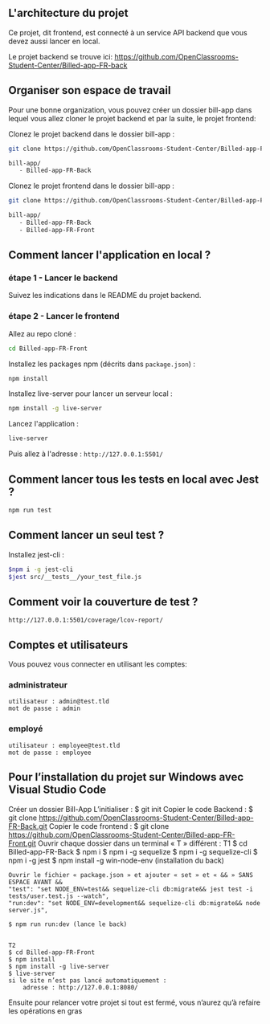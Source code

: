 
## L'architecture du projet

Ce projet, dit frontend, est connecté à un service API backend que vous devez aussi lancer en local.

Le projet backend se trouve ici: <https://github.com/OpenClassrooms-Student-Center/Billed-app-FR-back>

## Organiser son espace de travail

Pour une bonne organization, vous pouvez créer un dossier bill-app dans lequel vous allez cloner le projet backend et par la suite, le projet frontend:

Clonez le projet backend dans le dossier bill-app :

```bash
git clone https://github.com/OpenClassrooms-Student-Center/Billed-app-FR-Back.git
```

```bash
bill-app/
   - Billed-app-FR-Back
```

Clonez le projet frontend dans le dossier bill-app :

```bash
git clone https://github.com/OpenClassrooms-Student-Center/Billed-app-FR-Front.git
```

```bash
bill-app/
   - Billed-app-FR-Back
   - Billed-app-FR-Front
```

## Comment lancer l'application en local ?

### étape 1 - Lancer le backend

Suivez les indications dans le README du projet backend.

### étape 2 - Lancer le frontend

Allez au repo cloné :

```bash
cd Billed-app-FR-Front
```

Installez les packages npm (décrits dans `package.json`) :

```bash
npm install
```

Installez live-server pour lancer un serveur local :

```bash
npm install -g live-server
```

Lancez l'application :

```bash
live-server
```

Puis allez à l'adresse : `http://127.0.0.1:5501/`

## Comment lancer tous les tests en local avec Jest ?

```bash
npm run test
```

## Comment lancer un seul test ?

Installez jest-cli :

```bash
$npm i -g jest-cli
$jest src/__tests__/your_test_file.js
```

## Comment voir la couverture de test ?

`http://127.0.0.1:5501/coverage/lcov-report/`

## Comptes et utilisateurs

Vous pouvez vous connecter en utilisant les comptes:

### administrateur

```
utilisateur : admin@test.tld 
mot de passe : admin
```

### employé

```
utilisateur : employee@test.tld
mot de passe : employee
```

## Pour l’installation du projet sur Windows avec Visual Studio Code

Créer un dossier Bill-App
L’initialiser :
    $ git init
Copier le code Backend :
    $ git clone <https://github.com/OpenClassrooms-Student-Center/Billed-app-FR-Back.git>
Copier le code frontend :
    $ git clone <https://github.com/OpenClassrooms-Student-Center/Billed-app-FR-Front.git>
Ouvrir chaque dossier dans un terminal « T » différent :
    T1
    $ cd Billed-app-FR-Back
    $ npm i
    $ npm i -g sequelize
    $ npm i -g sequelize-cli
    $ npm i -g jest
    $ npm install -g win-node-env (installation du back)

    Ouvrir le fichier « package.json » et ajouter « set » et « && » SANS ESPACE AVANT &&
    "test": "set NODE_ENV=test&& sequelize-cli db:migrate&& jest test -i tests/user.test.js --watch",
    "run:dev": "set NODE_ENV=development&& sequelize-cli db:migrate&& node server.js",

    $ npm run run:dev (lance le back)


    T2
    $ cd Billed-app-FR-Front
    $ npm install
    $ npm install -g live-server
    $ live-server
    si le site n’est pas lancé automatiquement :
        adresse : http://127.0.0.1:8080/

Ensuite pour relancer votre projet si tout est fermé, vous n’aurez qu’à refaire les opérations en gras
